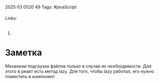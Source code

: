 2025 03 0520 49
Tags: #javaScript 
###### Links: 
1) 
# Заметка
Механизм подгрузки файлов только в случае их необходимости. Для этого в реакт есть метод lazy. Для того, чтобы lazy работал, его нужно поместить в компонент